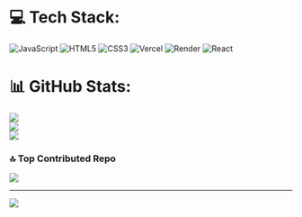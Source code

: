 
# 💻 Tech Stack:
![JavaScript](https://img.shields.io/badge/javascript-%23323330.svg?style=for-the-badge&logo=javascript&logoColor=%23F7DF1E) ![HTML5](https://img.shields.io/badge/html5-%23E34F26.svg?style=for-the-badge&logo=html5&logoColor=white) ![CSS3](https://img.shields.io/badge/css3-%231572B6.svg?style=for-the-badge&logo=css3&logoColor=white) ![Vercel](https://img.shields.io/badge/vercel-%23000000.svg?style=for-the-badge&logo=vercel&logoColor=white) ![Render](https://img.shields.io/badge/Render-%46E3B7.svg?style=for-the-badge&logo=render&logoColor=white) ![React](https://img.shields.io/badge/react-%2320232a.svg?style=for-the-badge&logo=react&logoColor=%2361DAFB)
# 📊 GitHub Stats:
![](https://github-readme-stats.vercel.app/api?username=chrisNgili&theme=dark&hide_border=false&include_all_commits=false&count_private=false)<br/>
![](https://nirzak-streak-stats.vercel.app/?user=chrisNgili&theme=dark&hide_border=false)<br/>
![](https://github-readme-stats.vercel.app/api/top-langs/?username=chrisNgili&theme=dark&hide_border=false&include_all_commits=false&count_private=false&layout=compact)

### 🔝 Top Contributed Repo
![](https://github-contributor-stats.vercel.app/api?username=chrisNgili&limit=5&theme=dark&combine_all_yearly_contributions=true)

---
[![](https://visitcount.itsvg.in/api?id=chrisNgili&icon=0&color=0)](https://visitcount.itsvg.in)

<!-- Proudly created with GPRM ( https://gprm.itsvg.in ) -->
